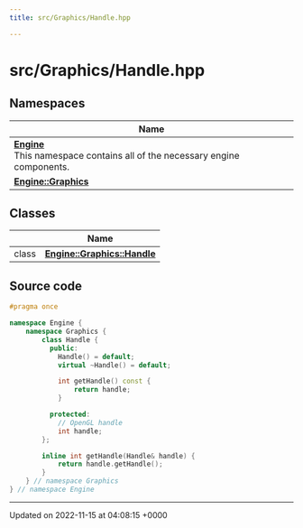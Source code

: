 ```yaml
---
title: src/Graphics/Handle.hpp

---
```


# src/Graphics/Handle.hpp



## Namespaces

| Name           |
| -------------- |
| **[Engine](/namespaces/namespaceEngine.md)** <br>This namespace contains all of the necessary engine components.  |
| **[Engine::Graphics](/namespaces/namespaceEngine_1_1Graphics.md)**  |

## Classes

|                | Name           |
| -------------- | -------------- |
| class | **[Engine::Graphics::Handle](/classes/classEngine_1_1Graphics_1_1Handle.md)**  |




## Source code

```cpp
#pragma once

namespace Engine {
    namespace Graphics {
        class Handle {
          public:
            Handle() = default;
            virtual ~Handle() = default;

            int getHandle() const {
                return handle;
            }

          protected:
            // OpenGL handle
            int handle;
        };

        inline int getHandle(Handle& handle) {
            return handle.getHandle();
        }
    } // namespace Graphics
} // namespace Engine
```


-------------------------------

Updated on 2022-11-15 at 04:08:15 +0000
